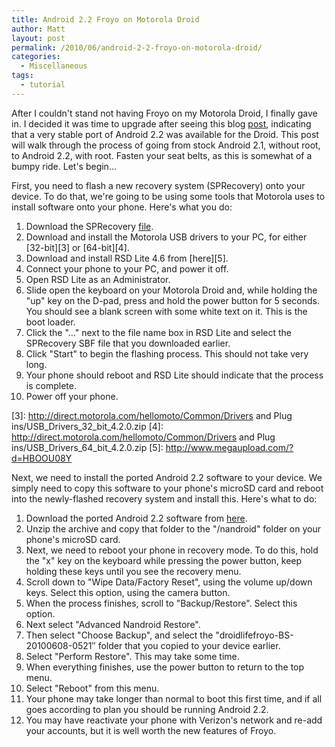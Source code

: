 ```yaml
---
title: Android 2.2 Froyo on Motorola Droid
author: Matt
layout: post
permalink: /2010/06/android-2-2-froyo-on-motorola-droid/
categories:
  - Miscellaneous
tags:
  - tutorial
---
```


After I couldn't stand not having Froyo on my Motorola Droid, I finally gave in. I decided it was time to upgrade after seeing this blog [post][1], indicating that a very stable port of Android 2.2 was available for the Droid. This post will walk through the process of going from stock Android 2.1, without root, to Android 2.2, with root. Fasten your seat belts, as this is somewhat of a bumpy ride. Let's begin…

 [1]: http://www.droid-life.com/2010/06/08/download-newer-motorola-droid-froyo-leak-frf57/

First, you need to flash a new recovery system (SPRecovery) onto your device. To do that, we're going to be using some tools that Motorola uses to install software onto your phone. Here's what you do:

1.  Download the SPRecovery [file][2].
2.  Download and install the Motorola USB drivers to your PC, for either [32-bit][3] or [64-bit][4].
3.  Download and install RSD Lite 4.6 from [here][5].
4.  Connect your phone to your PC, and power it off.
5.  Open RSD Lite as an Administrator.
6.  Slide open the keyboard on your Motorola Droid and, while holding the "up" key on the D-pad, press and hold the power button for 5 seconds. You should see a blank screen with some white text on it. This is the boot loader.
7.  Click the "…" next to the file name box in RSD Lite and select the SPRecovery SBF file that you downloaded earlier.
8.  Click "Start" to begin the flashing process. This should not take very long.
9.  Your phone should reboot and RSD Lite should indicate that the process is complete.
10. Power off your phone.

 [2]: http://www.mediafire.com/?jgt1gjgx5gv
 [3]: http://direct.motorola.com/hellomoto/Common/Drivers and Plug ins/USB_Drivers_32_bit_4.2.0.zip
 [4]: http://direct.motorola.com/hellomoto/Common/Drivers and Plug ins/USB_Drivers_64_bit_4.2.0.zip
 [5]: http://www.megaupload.com/?d=HBOOU08Y

Next, we need to install the ported Android 2.2 software to your device. We simply need to copy this software to your phone's microSD card and reboot into the newly-flashed recovery system and install this. Here's what to do:

1.  Download the ported Android 2.2 software from [here][6].
2.  Unzip the archive and copy that folder to the "/nandroid" folder on your phone's microSD card.
3.  Next, we need to reboot your phone in recovery mode. To do this, hold the "x" key on the keyboard while pressing the power button, keep holding these keys until you see the recovery menu.
4.  Scroll down to "Wipe Data/Factory Reset", using the volume up/down keys. Select this option, using the camera button.
5.  When the process finishes, scroll to "Backup/Restore". Select this option.
6.  Next select "Advanced Nandroid Restore".
7.  Then select "Choose Backup", and select the "droidlifefroyo-BS-20100608-0521″ folder that you copied to your device earlier.
8.  Select "Perform Restore". This may take some time.
9.  When everything finishes, use the power button to return to the top menu.
10. Select "Reboot" from this menu.
11. Your phone may take longer than normal to boot this first time, and if all goes according to plan you should be running Android 2.2.
12. You may have reactivate your phone with Verizon's network and re-add your accounts, but it is well worth the new features of Froyo.

 [6]: http://www.megaupload.com/?d=5X0248JI